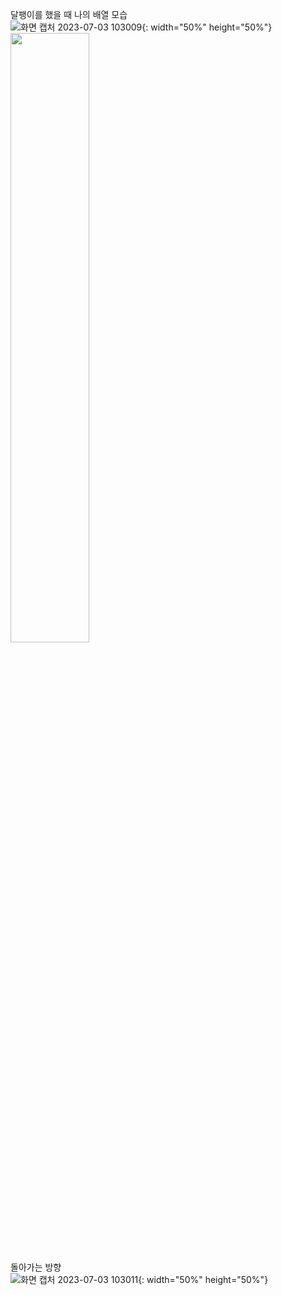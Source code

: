 달팽이를 했을 때 나의 배열 모습  
![화면 캡처 2023-07-03 103009](https://github.com/Mpicea/CSharpTest/assets/100979640/ea8a0107-7c8a-4a76-bba2-d2a12a958110){: width="50%" height="50%"}
<img src = https://github.com/Mpicea/CSharpTest/assets/100979640/ea8a0107-7c8a-4a76-bba2-d2a12a958110 width = "50%" height = "50%">

  
돌아가는 방향  
![화면 캡처 2023-07-03 103011](https://github.com/Mpicea/CSharpTest/assets/100979640/4c8fa011-b64d-4f5b-84b2-2bca7f684a65){: width="50%" height="50%"}
